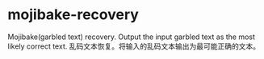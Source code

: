 # mojibake-recovery
Mojibake(garbled text) recovery. Output the input garbled text as the most likely correct text. 乱码文本恢复。将输入的乱码文本输出为最可能正确的文本。
